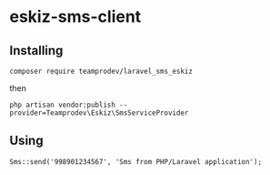 # eskiz-sms-client

## Installing

`composer require teamprodev/laravel_sms_eskiz`

then

`php artisan vendor:publish --provider=Teamprodev\Eskiz\SmsServiceProvider`

## Using

`Sms::send('998901234567', 'Sms from PHP/Laravel application');`
